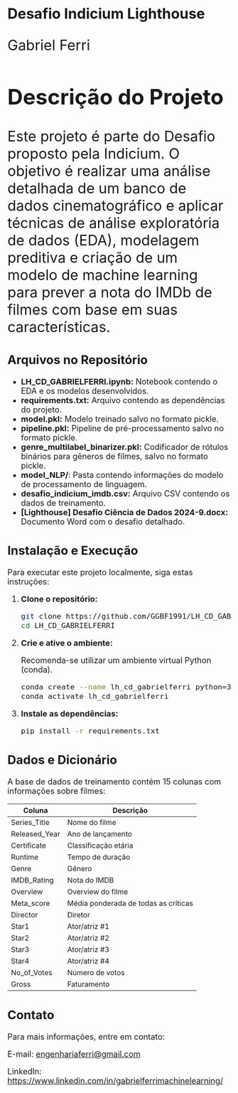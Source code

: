 <font size="6"><strong>Desafio Indicium Lighthouse</strong>

Gabriel Ferri
<br>
##  <strong>Descrição do Projeto</strong>
Este projeto é parte do Desafio proposto pela Indicium. O objetivo é realizar uma análise detalhada de um banco de dados cinematográfico e aplicar técnicas de análise exploratória de dados (EDA), modelagem preditiva e criação de um modelo de machine learning para prever a nota do IMDb de filmes com base em suas características.

<font size="4">

## Arquivos no Repositório

- **LH_CD_GABRIELFERRI.ipynb:** Notebook contendo o EDA e os modelos desenvolvidos.
- **requirements.txt:** Arquivo contendo as dependências do projeto.
- **model.pkl:** Modelo treinado salvo no formato pickle.
- **pipeline.pkl:** Pipeline de pré-processamento salvo no formato pickle.
- **genre_multilabel_binarizer.pkl:** Codificador de rótulos binários para gêneros de filmes, salvo no formato pickle.
- **model_NLP/**: Pasta contendo informações do modelo de processamento de linguagem.
- **desafio_indicium_imdb.csv:** Arquivo CSV contendo os dados de treinamento.
- **[Lighthouse] Desafio Ciência de Dados 2024-9.docx:** Documento Word com o desafio detalhado.

## Instalação e Execução

Para executar este projeto localmente, siga estas instruções:

<font size="4">
 
1. **Clone o repositório:**

   ```bash
   git clone https://github.com/GGBF1991/LH_CD_GABRIELFERRI.git
   cd LH_CD_GABRIELFERRI

2. **Crie e ative o ambiente:**

   Recomenda-se utilizar um ambiente virtual Python (conda).

   ```bash
   conda create --name lh_cd_gabrielferri python=3.8
   conda activate lh_cd_gabrielferri
   ```

3. **Instale as dependências:**

   ```bash
   pip install -r requirements.txt
   ```
<font size="4">

## Dados e Dicionário

A base de dados de treinamento contém 15 colunas com informações sobre filmes:

| Coluna          | Descrição                                     |
|-----------------|-----------------------------------------------|
| Series_Title    | Nome do filme                                  |
| Released_Year   | Ano de lançamento                              |
| Certificate     | Classificação etária                           |
| Runtime         | Tempo de duração                               |
| Genre           | Gênero                                         |
| IMDB_Rating     | Nota do IMDB                                   |
| Overview        | Overview do filme                              |
| Meta_score      | Média ponderada de todas as críticas           |
| Director        | Diretor                                        |
| Star1           | Ator/atriz #1                                  |
| Star2           | Ator/atriz #2                                  |
| Star3           | Ator/atriz #3                                  |
| Star4           | Ator/atriz #4                                  |
| No_of_Votes     | Número de votos                                |
| Gross           | Faturamento                                    |

<font size="4">

## Contato

Para mais informações, entre em contato:

E-mail: engenhariaferri@gmail.com

LinkedIn: https://www.linkedin.com/in/gabrielferrimachinelearning/
```
